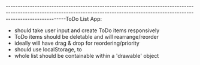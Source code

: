 -------------------------------------------------------------------------------------------------------------------------------------------------------------------------------------ToDo List App:

- should take user input and create ToDo items responsively
- ToDo items should be deletable and will rearrange/reorder 
- ideally will have drag & drop for reordering/priority
- should use localStorage, to
- whole list should be containable within a 'drawable' object